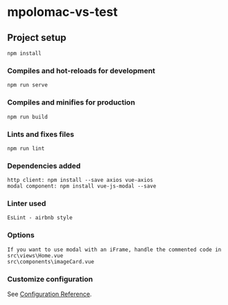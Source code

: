 # mpolomac-vs-test

## Project setup
```
npm install
```

### Compiles and hot-reloads for development
```
npm run serve
```

### Compiles and minifies for production
```
npm run build
```

### Lints and fixes files
```
npm run lint
```

### Dependencies added
```
http client: npm install --save axios vue-axios
modal component: npm install vue-js-modal --save
```

### Linter used
```
EsLint - airbnb style
```

### Options
```
If you want to use modal with an iFrame, handle the commented code in
src\views\Home.vue
src\components\imageCard.vue
```

### Customize configuration
See [Configuration Reference](https://cli.vuejs.org/config/).

